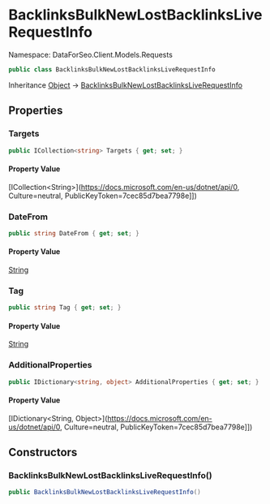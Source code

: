 # BacklinksBulkNewLostBacklinksLiveRequestInfo

Namespace: DataForSeo.Client.Models.Requests

```csharp
public class BacklinksBulkNewLostBacklinksLiveRequestInfo
```

Inheritance [Object](https://docs.microsoft.com/en-us/dotnet/api/Object) → [BacklinksBulkNewLostBacklinksLiveRequestInfo](./BacklinksBulkNewLostBacklinksLiveRequestInfo.md)

## Properties

### **Targets**

```csharp
public ICollection<string> Targets { get; set; }
```

#### Property Value

[ICollection&lt;String&gt;](https://docs.microsoft.com/en-us/dotnet/api/0, Culture=neutral, PublicKeyToken=7cec85d7bea7798e]])<br>

### **DateFrom**

```csharp
public string DateFrom { get; set; }
```

#### Property Value

[String](https://docs.microsoft.com/en-us/dotnet/api/String)<br>

### **Tag**

```csharp
public string Tag { get; set; }
```

#### Property Value

[String](https://docs.microsoft.com/en-us/dotnet/api/String)<br>

### **AdditionalProperties**

```csharp
public IDictionary<string, object> AdditionalProperties { get; set; }
```

#### Property Value

[IDictionary&lt;String, Object&gt;](https://docs.microsoft.com/en-us/dotnet/api/0, Culture=neutral, PublicKeyToken=7cec85d7bea7798e]])<br>

## Constructors

### **BacklinksBulkNewLostBacklinksLiveRequestInfo()**

```csharp
public BacklinksBulkNewLostBacklinksLiveRequestInfo()
```
